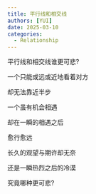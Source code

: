 ```yaml
---
title: 平行线和相交线
authors: [YUI]
date: 2025-03-10
categories:
  - Relationship
---
```


平行线和相交线谁更可悲?

一个只能或远或近地看着对方

却无法靠近半步

一个虽有机会相遇

却在一瞬的相遇之后

愈行愈远

长久的观望与期许却无奈

还是一瞬热烈之后的冷漠

究竟哪种更可悲?

